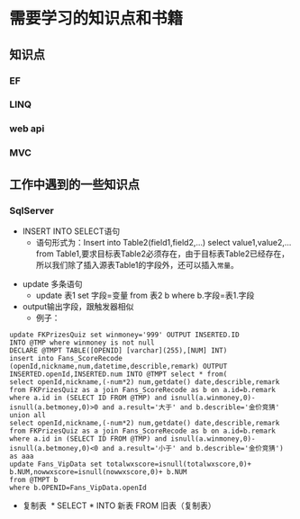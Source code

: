 需要学习的知识点和书籍
======
## 知识点

### EF

### LINQ

### web api

### MVC

## 工作中遇到的一些知识点

### SqlServer
+ INSERT INTO SELECT语句
  + 语句形式为：Insert into Table2(field1,field2,...) select value1,value2,... from Table1,要求目标表Table2必须存在，由于目标表Table2已经存在，所以我们除了插入源表Table1的字段外，还可以插入`常量`。
* update 多条语句
  * update 表1 set 字段=变量 from 表2 b where b.字段=表1.字段
* output输出字段，跟触发器相似
  * 例子：<br>
```DECLARE @TMP TABLE(ID INT) 
update FKPrizesQuiz set winmoney='999' OUTPUT INSERTED.ID  
INTO @TMP where winmoney is not null
DECLARE @TMPT TABLE([OPENID] [varchar](255),[NUM] INT) 
insert into Fans_ScoreRecode (openId,nickname,num,datetime,describle,remark) OUTPUT INSERTED.openId,INSERTED.num INTO @TMPT select * from(
select openId,nickname,(-num*2) num,getdate() date,describle,remark from FKPrizesQuiz as a join Fans_ScoreRecode as b on a.id=b.remark where a.id in (SELECT ID FROM @TMP) and isnull(a.winmoney,0)-isnull(a.betmoney,0)>0 and a.result='大于' and b.describle='金价竞猜'
union all
select openId,nickname,(-num*2) num,getdate() date,describle,remark from FKPrizesQuiz as a join Fans_ScoreRecode as b on a.id=b.remark where a.id in (SELECT ID FROM @TMP) and isnull(a.winmoney,0)-isnull(a.betmoney,0)<0 and a.result='小于' and b.describle='金价竞猜') as aaa 
update Fans_VipData set totalwxscore=isnull(totalwxscore,0)+ b.NUM,nowwxscore=isnull(nowwxscore,0)+ b.NUM
from @TMPT b
where b.OPENID=Fans_VipData.openId
```
* 复制表
  * SELECT \* INTO 新表 FROM 旧表（复制表）
